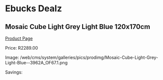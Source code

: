 
# Ebucks Dealz
## Mosaic Cube Light Grey Light Blue 120x170cm
[Product Page](https://www.ebucks.com/web/shop/productSelected.do?prodId=1210533343&catId=1209942441)

Price: R2289.00

Image: /web/cms/system/galleries/pics/prodimg/Mosaic-Cube-Light-Grey-Light-Blue--3962A_OF67.1.png

Savings: 


	